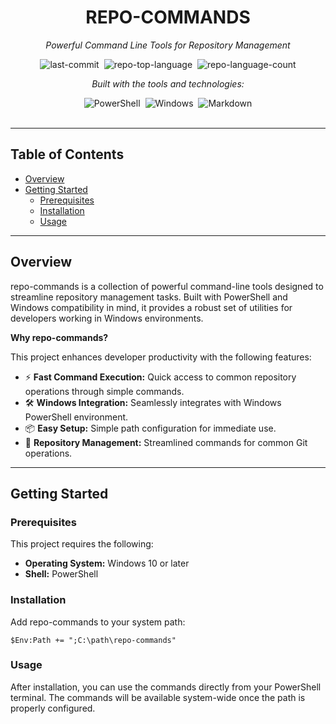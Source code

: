 <div id="top" class="">

<div align="center" class="text-center">
<h1>REPO-COMMANDS</h1>
<p><em>Powerful Command Line Tools for Repository Management</em></p>

<img alt="last-commit" src="https://img.shields.io/github/last-commit/Uporabnik/repo-commands?style=flat&logo=git&logoColor=white&color=0080ff" class="inline-block mx-1" style="margin: 0px 2px;">
<img alt="repo-top-language" src="https://img.shields.io/github/languages/top/Uporabnik/repo-commands?style=flat&color=0080ff" class="inline-block mx-1" style="margin: 0px 2px;">
<img alt="repo-language-count" src="https://img.shields.io/github/languages/count/Uporabnik/repo-commands?style=flat&color=0080ff" class="inline-block mx-1" style="margin: 0px 2px;">
<p><em>Built with the tools and technologies:</em></p>
<img alt="PowerShell" src="https://img.shields.io/badge/PowerShell-5391FE.svg?style=flat&logo=PowerShell&logoColor=white" class="inline-block mx-1" style="margin: 0px 2px;">
<img alt="Windows" src="https://img.shields.io/badge/Windows-0078D6.svg?style=flat&logo=Windows&logoColor=white" class="inline-block mx-1" style="margin: 0px 2px;">
<img alt="Markdown" src="https://img.shields.io/badge/Markdown-000000.svg?style=flat&logo=Markdown&logoColor=white" class="inline-block mx-1" style="margin: 0px 2px;">
</div>
<br>
<hr>
<h2>Table of Contents</h2>
<ul class="list-disc pl-4 my-0">
<li class="my-0"><a href="#overview">Overview</a></li>
<li class="my-0"><a href="#getting-started">Getting Started</a>
<ul class="list-disc pl-4 my-0">
<li class="my-0"><a href="#prerequisites">Prerequisites</a></li>
<li class="my-0"><a href="#installation">Installation</a></li>
<li class="my-0"><a href="#usage">Usage</a></li>
</ul>
</li>
</ul>
<hr>
<h2>Overview</h2>
<p>repo-commands is a collection of powerful command-line tools designed to streamline repository management tasks. Built with PowerShell and Windows compatibility in mind, it provides a robust set of utilities for developers working in Windows environments.</p>

<p><strong>Why repo-commands?</strong></p>
<p>This project enhances developer productivity with the following features:</p>
<ul class="list-disc pl-4 my-0">
<li class="my-0">⚡ <strong>Fast Command Execution:</strong> Quick access to common repository operations through simple commands.</li>
<li class="my-0">🛠️ <strong>Windows Integration:</strong> Seamlessly integrates with Windows PowerShell environment.</li>
<li class="my-0">📦 <strong>Easy Setup:</strong> Simple path configuration for immediate use.</li>
<li class="my-0">🔄 <strong>Repository Management:</strong> Streamlined commands for common Git operations.</li>
</ul>
<hr>
<h2>Getting Started</h2>
<h3>Prerequisites</h3>
<p>This project requires the following:</p>
<ul class="list-disc pl-4 my-0">
<li class="my-0"><strong>Operating System:</strong> Windows 10 or later</li>
<li class="my-0"><strong>Shell:</strong> PowerShell</li>
</ul>
<h3>Installation</h3>
<p>Add repo-commands to your system path:</p>
<pre><code class="language-powershell">$Env:Path += ";C:\path\repo-commands"</code></pre>
<h3>Usage</h3>
<p>After installation, you can use the commands directly from your PowerShell terminal. The commands will be available system-wide once the path is properly configured.</p>
</div>